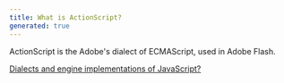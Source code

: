 ```yaml
---
title: What is ActionScript?
generated: true
---
```


<div markdown="1" class="ans">
ActionScript is the Adobe's dialect of ECMAScript, used in Adobe Flash.
</div>

[Dialects and engine implementations of JavaScript?](/en-US/javascript/specification-dialects-and-engine-implementations)
